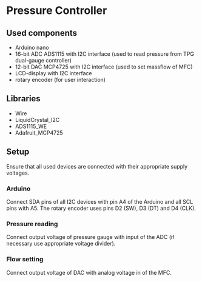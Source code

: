# Pressure Controller


## Used components
- Arduino nano
- 16-bit ADC ADS1115 with I2C interface (used to read pressure from TPG dual-gauge
  controller)
- 12-bit DAC MCP4725 with I2C interface (used to set massflow of MFC)
- LCD-display with I2C interface
- rotary encoder (for user interaction)

## Libraries
- Wire
- LiquidCrystal_I2C
- ADS1115_WE
- Adafruit_MCP4725

## Setup
Ensure that all used devices are connected with their appropriate supply voltages.
### Arduino
Connect SDA pins of all I2C devices with pin A4 of the Arduino and all
SCL pins with A5.
The rotary encoder uses pins D2 (SW), D3 (DT) and D4 (CLK).

### Pressure reading
Connect output voltage of pressure gauge with input of the ADC (if necessary 
use appropriate voltage divider).

### Flow setting
Connect output voltage of DAC with analog voltage in of the MFC.

